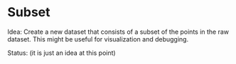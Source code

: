 # Subset

Idea: Create a new dataset that consists of a subset of the points in the raw dataset.  This might be useful for visualization and debugging.

Status: (it is just an idea at this point)

